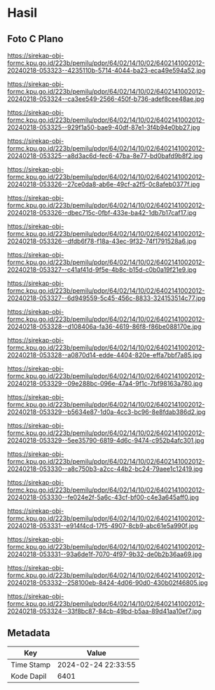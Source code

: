 # Hasil

## Foto C Plano

https://sirekap-obj-formc.kpu.go.id/223b/pemilu/pdpr/64/02/14/10/02/6402141002012-20240218-053323--4235110b-5714-4044-ba23-eca49e594a52.jpg

https://sirekap-obj-formc.kpu.go.id/223b/pemilu/pdpr/64/02/14/10/02/6402141002012-20240218-053324--ca3ee549-2566-450f-b736-adef8cee48ae.jpg

https://sirekap-obj-formc.kpu.go.id/223b/pemilu/pdpr/64/02/14/10/02/6402141002012-20240218-053325--929f1a50-bae9-40df-87e1-3f4b94e0bb27.jpg

https://sirekap-obj-formc.kpu.go.id/223b/pemilu/pdpr/64/02/14/10/02/6402141002012-20240218-053325--a8d3ac6d-fec6-47ba-8e77-bd0bafd9b8f2.jpg

https://sirekap-obj-formc.kpu.go.id/223b/pemilu/pdpr/64/02/14/10/02/6402141002012-20240218-053326--27ce0da8-ab6e-49cf-a2f5-0c8afeb0377f.jpg

https://sirekap-obj-formc.kpu.go.id/223b/pemilu/pdpr/64/02/14/10/02/6402141002012-20240218-053326--dbec715c-0fbf-433e-ba42-1db7b17caf17.jpg

https://sirekap-obj-formc.kpu.go.id/223b/pemilu/pdpr/64/02/14/10/02/6402141002012-20240218-053326--dfdb6f78-f18a-43ec-9f32-74f1791528a6.jpg

https://sirekap-obj-formc.kpu.go.id/223b/pemilu/pdpr/64/02/14/10/02/6402141002012-20240218-053327--c41af41d-9f5e-4b8c-b15d-c0b0a19f21e9.jpg

https://sirekap-obj-formc.kpu.go.id/223b/pemilu/pdpr/64/02/14/10/02/6402141002012-20240218-053327--6d949559-5c45-456c-8833-324153514c77.jpg

https://sirekap-obj-formc.kpu.go.id/223b/pemilu/pdpr/64/02/14/10/02/6402141002012-20240218-053328--d108406a-fa36-4619-86f8-f86be088170e.jpg

https://sirekap-obj-formc.kpu.go.id/223b/pemilu/pdpr/64/02/14/10/02/6402141002012-20240218-053328--a0870d14-edde-4404-820e-effa7bbf7a85.jpg

https://sirekap-obj-formc.kpu.go.id/223b/pemilu/pdpr/64/02/14/10/02/6402141002012-20240218-053329--09e288bc-096e-47a4-9f1c-7bf98163a780.jpg

https://sirekap-obj-formc.kpu.go.id/223b/pemilu/pdpr/64/02/14/10/02/6402141002012-20240218-053329--b5634e87-1d0a-4cc3-bc96-8e8fdab386d2.jpg

https://sirekap-obj-formc.kpu.go.id/223b/pemilu/pdpr/64/02/14/10/02/6402141002012-20240218-053329--5ee35790-6819-4d6c-9474-c952b4afc301.jpg

https://sirekap-obj-formc.kpu.go.id/223b/pemilu/pdpr/64/02/14/10/02/6402141002012-20240218-053330--a8c750b3-a2cc-44b2-bc24-79aee1c12419.jpg

https://sirekap-obj-formc.kpu.go.id/223b/pemilu/pdpr/64/02/14/10/02/6402141002012-20240218-053330--fe024e2f-5a6c-43cf-bf00-c4e3a645aff0.jpg

https://sirekap-obj-formc.kpu.go.id/223b/pemilu/pdpr/64/02/14/10/02/6402141002012-20240218-053331--e914f4cd-17f5-4907-8cb9-abc61e5a990f.jpg

https://sirekap-obj-formc.kpu.go.id/223b/pemilu/pdpr/64/02/14/10/02/6402141002012-20240218-053331--93a6de1f-7070-4f97-9b32-de0b2b36aa69.jpg

https://sirekap-obj-formc.kpu.go.id/223b/pemilu/pdpr/64/02/14/10/02/6402141002012-20240218-053332--258100eb-8424-4d06-90d0-430b02f46805.jpg

https://sirekap-obj-formc.kpu.go.id/223b/pemilu/pdpr/64/02/14/10/02/6402141002012-20240218-053324--33f8bc87-84cb-49bd-b5aa-89d41aa10ef7.jpg


## Metadata

| Key        | Value               |
| ---------- | ------------------- |
| Time Stamp | 2024-02-24 22:33:55 |
| Kode Dapil | 6401                |




